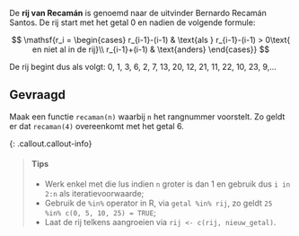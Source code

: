 De **rij van Recamán** is genoemd naar de uitvinder Bernardo Recamán Santos. De rij start met het getal 0 en nadien de volgende formule:

$$
  \mathsf{r_i = \begin{cases}
  r_{i-1}-(i-1) & \text{als } r_{i-1}-(i-1) > 0\text{ en niet al in de rij}\\
  r_{i-1}+(i-1) & \text{anders}
  \end{cases}}
$$

De rij begint dus als volgt: 0, 1, 3, 6, 2, 7, 13, 20, 12, 21, 11, 22, 10, 23, 9,...

## Gevraagd

Maak een functie `recaman(n)` waarbij `n` het rangnummer voorstelt. Zo geldt er dat `recaman(4)` overeenkomt met het getal 6.
 
{: .callout.callout-info}
>#### Tips
>
> - Werk enkel met die lus indien `n` groter is dan 1 en gebruik dus `i in 2:n` als iteratievoorwaarde;
> - Gebruik de `%in%` operator in R, via `getal %in% rij`, zo geldt `25 %in% c(0, 5, 10, 25) = TRUE`;
> - Laat de rij telkens aangroeien via `rij <- c(rij, nieuw_getal)`.